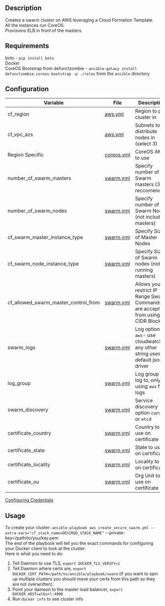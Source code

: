 ## Description  
Creates a swarm cluster on AWS leveraging a Cloud Formation Template.  
All the instances run CoreOS.  
Provisions ELB in front of the masters.  

## Requirements  
boto - `pip install boto`  
Docker  
CoreOS Bootstrap from defunctzombie - `ansible-galaxy install defunctzombie.coreos-bootstrap -p ./roles` from the `ansible` directory


## Configuration  
| Variable | File | Description |
|----------|------|-------------|
| cf_region | [aws.yml](../ansible/group_vars/all/aws.yml)|Region to put cluster in|
| cf_vpc_azs | [aws.yml](../ansible/group_vars/all/aws.yml)|Subnets to distribute nodes in (select 3)|
|Region Specific|[coreos.yml](../ansible/group_vars/all/coreos.yml)|CoreOS AMI to use|
|number_of_swarm_masters | [swarm.yml](../ansible/group_vars/all/swarm.yml)|Specify number of Swarm masters (3 reccomended)|
|number_of_swarm_nodes | [swarm.yml](../ansible/group_vars/all/swarm.yml)|Specify number of Swarm Nodes (not including masters)|
|cf_swarm_master_instance_type | [swarm.yml](../ansible/group_vars/all/swarm.yml)|Specify Size of Master Nodes|
|cf_swarm_node_instance_type | [swarm.yml](../ansible/group_vars/all/swarm.yml)|Specify Size of Swarm nodes (not running masters)|
|cf_allowed_swarm_master_control_from | [swarm.yml](../ansible/group_vars/all/swarm.yml)|Allows you to restrict IP Range Swarm Commands are accepted from using a CIDR Block|
|swarm_logs| [swarm.yml](../ansible/group_vars/all/swarm.yml)| Log option, `aws`- use cloudwatch, any other string uses default json driver|
|log_group | [swarm.yml](../ansible/group_vars/all/swarm.yml)| Log group to log to, only if using `aws` for logs|
|swarm_discovery|[swarm.yml](../ansible/group_vars/all/swarm.yml)| Service discovery option `consul` or `etcd`|
|certificate_country|[swarm.yml](../ansible/group_vars/all/swarm.yml)|Country to use on certificate|
|certificate_state|[swarm.yml](../ansible/group_vars/all/swarm.yml)|State to use on certificate|
|certificate_locality|[swarm.yml](../ansible/group_vars/all/swarm.yml)|Locality to use on certificate| 
|certificate_ou|[swarm.yml](../ansible/group_vars/all/swarm.yml)|Org Unit to use on certificate|  

[Configuring Credentials](./credentials.md)  

## Usage  
To create your cluster: `ansible-playbook aws_create_secure_swarm.yml --extra-vars="cf_stack_name=DESIRED_STACK_NAME"`  --private-key=/path/to/you/key.pem  
The end of the playbook will tell you the exact commands for configuring your Docker client to look at the cluster.  
Here is what you need to do:  
1. Tell Daemon to use TLS, `export DOCKER_TLS_VERIFY=1`  
2. Tell Daemon where certs are, `export DOCKER_CERT_PATH=/path/to/ansible/playbook/swarm` (if you want to spin up multiple clusters you should move your certs from this path so they are not overwritten).
3. Point your dameon to the master load balancer, `export DOCKER_HOST=elburl:4000`  
4. Run `docker info` to see cluster info 
